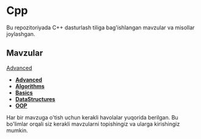 # Cpp

Bu repozitoriyada C++ dasturlash tiliga bag'ishlangan mavzular va misollar joylashgan.

## Mavzular
<a href="https://github.com/PMaxsudbek/cpp/tree/main/Advanced" class="btn">Advanced</a>

- [**Advanced**](https://github.com/PMaxsudbek/cpp/tree/main/Advanced)
- [**Algorithms**](https://github.com/PMaxsudbek/cpp/tree/main/Algorithms)
- [**Basics**](https://github.com/PMaxsudbek/cpp/tree/main/Basics)
- [**DataStructures**](https://github.com/PMaxsudbek/cpp/tree/main/DataStructures)
- [**OOP**](https://github.com/PMaxsudbek/cpp/tree/main/OOP)

Har bir mavzuga o'tish uchun kerakli havolalar yuqorida berilgan. Bu bo'limlar orqali siz kerakli mavzularni topishingiz va ularga kirishingiz mumkin.
